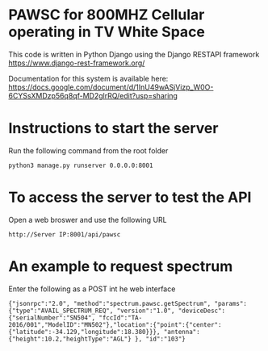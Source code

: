 # PAWSC for 800MHZ Cellular operating in TV White Space
This code is written in Python Django using the Django RESTAPI framework
https://www.django-rest-framework.org/

Documentation for this system is available here:
https://docs.google.com/document/d/1InU49wASjVizp_W0O-6CYSsXMDzp56q8qf-MD2glrRQ/edit?usp=sharing

# Instructions to start the server
Run the following command from the root folder

```
python3 manage.py runserver 0.0.0.0:8001
```

# To access the server to test the API
Open a web broswer and use the following URL
```
http://Server IP:8001/api/pawsc
```

# An example to request spectrum
Enter the following as a POST int he web interface
```
{"jsonrpc":"2.0", "method":"spectrum.pawsc.getSpectrum", "params":{"type":"AVAIL_SPECTRUM_REQ", "version":"1.0", "deviceDesc":{"serialNumber":"SN504", "fccId":"TA-2016/001","ModelID":"MN502"},"location":{"point":{"center":{"latitude":-34.129,"longitude":18.380}}}, "antenna":{"height":10.2,"heightType":"AGL"} }, "id":"103"}
```
